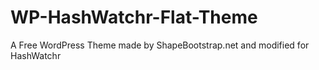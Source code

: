 WP-HashWatchr-Flat-Theme
========================

A Free WordPress Theme made by ShapeBootstrap.net and modified for HashWatchr
